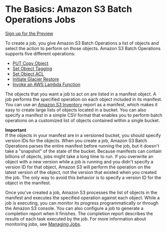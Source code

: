 # The Basics: Amazon S3 Batch Operations Jobs<a name="batch-ops-basics"></a>

[Sign up for the Preview](https://pages.awscloud.com/S3BatchOperations-Preview.html)

 To create a job, you give Amazon S3 Batch Operations a list of objects and select the action to perform on those objects\. Amazon S3 Batch Operations supports five different operations:
+ [PUT Copy Object](https://docs.aws.amazon.com/AmazonS3/latest/API/RESTObjectCOPY.html)
+ [Set Object Tagging](https://docs.aws.amazon.com/AmazonS3/latest/API/RESTObjectPUTtagging.html)
+ [Set Object ACL](https://docs.aws.amazon.com/AmazonS3/latest/API/RESTObjectPUTacl.html)
+ [Initiate Glacier Restore](https://docs.aws.amazon.com/AmazonS3/latest/API/RESTObjectPOSTrestore.html)
+ [Invoke an AWS Lambda Function](https://docs.aws.amazon.com/lambda/latest/dg/API_Invoke.html)

The objects that you want a job to act on are listed in a manifest object\. A job performs the specified operation on each object included in its manifest\. You can use an [ Amazon S3 Inventory](storage-inventory.md) report as a manifest, which makes it easy to create large lists of objects located in a bucket\. You can also specify a manifest in a simple CSV format that enables you to perform batch operations on a customized list of objects contained within a single bucket\. 

**Important**  
If the objects in your manifest are in a versioned bucket, you should specify version IDs for the objects\. When you create a job, Amazon S3 Batch Operations parses the entire manifest before running the job, but it doesn't take a "snapshot" of the state of the bucket\. Because manifests can contain billions of objects, jobs might take a long time to run\. If you overwrite an object with a new version while a job is running and you didn't specify a version ID for that object, Amazon S3 will perform the operation on the latest version of the object, not the version that existed when you created the job\. The only way to avoid this behavior is to specify a version ID for the object in the manifest\. 

Once you've created a job, Amazon S3 processes the list of objects in the manifest and executes the specified operation against each object\. While a job is executing, you can monitor its progress programmatically or through the Amazon S3 console\. You can also configure a job to generate a completion report when it finishes\. The completion report describes the results of each task executed by the job\. For more information about monitoring jobs, see [Managing Jobs](batch-ops-managing-jobs.md)\.